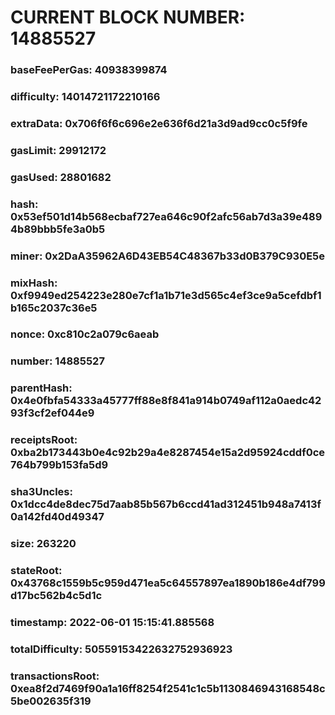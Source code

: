 # CURRENT BLOCK NUMBER: 14885527

### baseFeePerGas: 40938399874
### difficulty: 14014721172210166
### extraData: 0x706f6f6c696e2e636f6d21a3d9ad9cc0c5f9fe
### gasLimit: 29912172
### gasUsed: 28801682
### hash: 0x53ef501d14b568ecbaf727ea646c90f2afc56ab7d3a39e4894b89bbb5fe3a0b5
### miner: 0x2DaA35962A6D43EB54C48367b33d0B379C930E5e
### mixHash: 0xf9949ed254223e280e7cf1a1b71e3d565c4ef3ce9a5cefdbf1b165c2037c36e5
### nonce: 0xc810c2a079c6aeab
### number: 14885527
### parentHash: 0x4e0fbfa54333a45777ff88e8f841a914b0749af112a0aedc4293f3cf2ef044e9
### receiptsRoot: 0xba2b173443b0e4c92b29a4e8287454e15a2d95924cddf0ce764b799b153fa5d9
### sha3Uncles: 0x1dcc4de8dec75d7aab85b567b6ccd41ad312451b948a7413f0a142fd40d49347
### size: 263220
### stateRoot: 0x43768c1559b5c959d471ea5c64557897ea1890b186e4df799d17bc562b4c5d1c
### timestamp: 2022-06-01 15:15:41.885568
### totalDifficulty: 50559153422632752936923
### transactionsRoot: 0xea8f2d7469f90a1a16ff8254f2541c1c5b1130846943168548c5be002635f319
